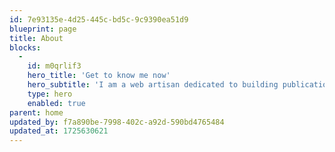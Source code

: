 ```yaml
---
id: 7e93135e-4d25-445c-bd5c-9c9390ea51d9
blueprint: page
title: About
blocks:
  -
    id: m0qrlif3
    hero_title: 'Get to know me now'
    hero_subtitle: 'I am a web artisan dedicated to building publication websites.'
    type: hero
    enabled: true
parent: home
updated_by: f7a890be-7998-402c-a92d-590bd4765484
updated_at: 1725630621
---
```

